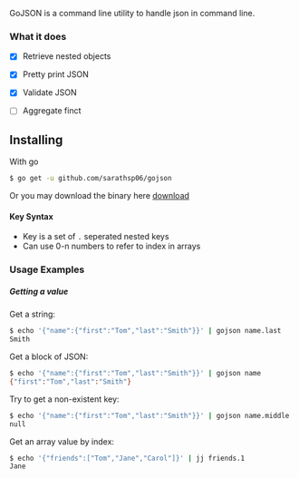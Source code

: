 GoJSON is a command line utility to handle json in command line. 

### What it does

- [x] Retrieve nested objects
- [x] Pretty print JSON
- [x] Validate JSON
- [ ] Aggregate finct


## Installing

With go

```sh
$ go get -u github.com/sarathsp06/gojson
```

Or you may download the binary here [download](https://github.com/sarathsp06/gojson)

#### Key Syntax
* Key is a set of `.` seperated nested keys
* Can use 0-n numbers to refer to index in arrays
 
### Usage Examples

##### Getting a value 

Get a string:
```sh
$ echo '{"name":{"first":"Tom","last":"Smith"}}' | gojson name.last
Smith
```

Get a block of JSON:
```sh
$ echo '{"name":{"first":"Tom","last":"Smith"}}' | gojson name
{"first":"Tom","last":"Smith"}
```

Try to get a non-existent key:
```sh
$ echo '{"name":{"first":"Tom","last":"Smith"}}' | gojson name.middle
null
```

Get an array value by index:
```sh
$ echo '{"friends":["Tom","Jane","Carol"]}' | jj friends.1
Jane
```
